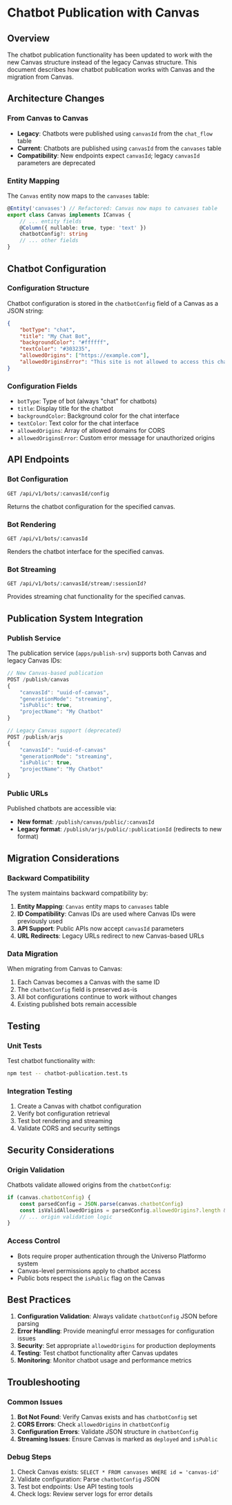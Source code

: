 # Chatbot Publication with Canvas

## Overview

The chatbot publication functionality has been updated to work with the new Canvas structure instead of the legacy Canvas structure. This document describes how chatbot publication works with Canvas and the migration from Canvas.

## Architecture Changes

### From Canvas to Canvas

- **Legacy**: Chatbots were published using `canvasId` from the `chat_flow` table
- **Current**: Chatbots are published using `canvasId` from the `canvases` table
- **Compatibility**: New endpoints expect `canvasId`; legacy `canvasId` parameters are deprecated

### Entity Mapping

The `Canvas` entity now maps to the `canvases` table:

```typescript
@Entity('canvases') // Refactored: Canvas now maps to canvases table
export class Canvas implements ICanvas {
    // ... entity fields
    @Column({ nullable: true, type: 'text' })
    chatbotConfig?: string
    // ... other fields
}
```

## Chatbot Configuration

### Configuration Structure

Chatbot configuration is stored in the `chatbotConfig` field of a Canvas as a JSON string:

```json
{
    "botType": "chat",
    "title": "My Chat Bot",
    "backgroundColor": "#ffffff",
    "textColor": "#303235",
    "allowedOrigins": ["https://example.com"],
    "allowedOriginsError": "This site is not allowed to access this chatbot"
}
```

### Configuration Fields

- `botType`: Type of bot (always "chat" for chatbots)
- `title`: Display title for the chatbot
- `backgroundColor`: Background color for the chat interface
- `textColor`: Text color for the chat interface
- `allowedOrigins`: Array of allowed domains for CORS
- `allowedOriginsError`: Custom error message for unauthorized origins

## API Endpoints

### Bot Configuration

```
GET /api/v1/bots/:canvasId/config
```

Returns the chatbot configuration for the specified canvas.

### Bot Rendering

```
GET /api/v1/bots/:canvasId
```

Renders the chatbot interface for the specified canvas.

### Bot Streaming

```
GET /api/v1/bots/:canvasId/stream/:sessionId?
```

Provides streaming chat functionality for the specified canvas.

## Publication System Integration

### Publish Service

The publication service (`apps/publish-srv`) supports both Canvas and legacy Canvas IDs:

```typescript
// New Canvas-based publication
POST /publish/canvas
{
    "canvasId": "uuid-of-canvas",
    "generationMode": "streaming",
    "isPublic": true,
    "projectName": "My Chatbot"
}

// Legacy Canvas support (deprecated)
POST /publish/arjs
{
    "canvasId": "uuid-of-canvas"
    "generationMode": "streaming",
    "isPublic": true,
    "projectName": "My Chatbot"
}
```

### Public URLs

Published chatbots are accessible via:

- **New format**: `/publish/canvas/public/:canvasId`
- **Legacy format**: `/publish/arjs/public/:publicationId` (redirects to new format)

## Migration Considerations

### Backward Compatibility

The system maintains backward compatibility by:

1. **Entity Mapping**: `Canvas` entity maps to `canvases` table
2. **ID Compatibility**: Canvas IDs are used where Canvas IDs were previously used
3. **API Support**: Public APIs now accept `canvasId` parameters
4. **URL Redirects**: Legacy URLs redirect to new Canvas-based URLs

### Data Migration

When migrating from Canvas to Canvas:

1. Each Canvas becomes a Canvas with the same ID
2. The `chatbotConfig` field is preserved as-is
3. All bot configurations continue to work without changes
4. Existing published bots remain accessible

## Testing

### Unit Tests

Test chatbot functionality with:

```bash
npm test -- chatbot-publication.test.ts
```

### Integration Testing

1. Create a Canvas with chatbot configuration
2. Verify bot configuration retrieval
3. Test bot rendering and streaming
4. Validate CORS and security settings

## Security Considerations

### Origin Validation

Chatbots validate allowed origins from the `chatbotConfig`:

```typescript
if (canvas.chatbotConfig) {
    const parsedConfig = JSON.parse(canvas.chatbotConfig)
    const isValidAllowedOrigins = parsedConfig.allowedOrigins?.length && parsedConfig.allowedOrigins[0] !== ''
    // ... origin validation logic
}
```

### Access Control

- Bots require proper authentication through the Universo Platformo system
- Canvas-level permissions apply to chatbot access
- Public bots respect the `isPublic` flag on the Canvas

## Best Practices

1. **Configuration Validation**: Always validate `chatbotConfig` JSON before parsing
2. **Error Handling**: Provide meaningful error messages for configuration issues
3. **Security**: Set appropriate `allowedOrigins` for production deployments
4. **Testing**: Test chatbot functionality after Canvas updates
5. **Monitoring**: Monitor chatbot usage and performance metrics

## Troubleshooting

### Common Issues

1. **Bot Not Found**: Verify Canvas exists and has `chatbotConfig` set
2. **CORS Errors**: Check `allowedOrigins` in `chatbotConfig`
3. **Configuration Errors**: Validate JSON structure in `chatbotConfig`
4. **Streaming Issues**: Ensure Canvas is marked as `deployed` and `isPublic`

### Debug Steps

1. Check Canvas exists: `SELECT * FROM canvases WHERE id = 'canvas-id'`
2. Validate configuration: Parse `chatbotConfig` JSON
3. Test bot endpoints: Use API testing tools
4. Check logs: Review server logs for error details
